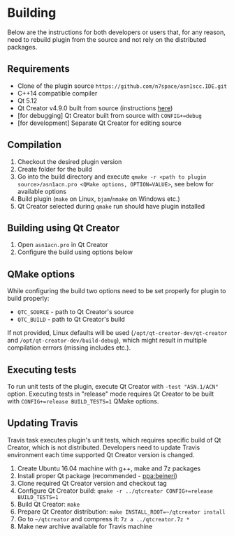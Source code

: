 # Building

Below are the instructions for both developers or users that, for any reason, need to rebuild plugin from the source and not rely on the distributed packages.

## Requirements
 * Clone of the plugin source `https://github.com/n7space/asn1scc.IDE.git`
 * C++14 compatible compiler
 * Qt 5.12
 * Qt Creator v4.9.0 built from source (instructions [here](https://doc-snapshots.qt.io/qtcreator-extending/getting-and-building.html))
 * [for debugging] Qt Creator built from source with `CONFIG+=debug`
 * [for development] Separate Qt Creator for editing source
 
## Compilation
 1. Checkout the desired plugin version
 2. Create folder for the build
 3. Go into the build directory and execute `qmake -r <path to plugin source>/asn1acn.pro <QMake options, OPTION=VALUE>`, see below for available options
 4. Build plugin (`make` on Linux, `bjam`/`nmake` on Windows etc.)
 5. Qt Creator selected during `qmake` run should have plugin installed

## Building using Qt Creator
 1. Open `asn1acn.pro` in Qt Creator
 2. Configure the build using options below
 
## QMake options
While configuring the build two options need to be set properly for plugin to build properly:
 * `QTC_SOURCE` - path to Qt Creator's source
 * `QTC_BUILD` - path to Qt Creator's build

If not provided, Linux defaults will be used (`/opt/qt-creator-dev/qt-creator` and `/opt/qt-creator-dev/build-debug`), which might result in multiple compilation errrors (missing includes etc.).
 
## Executing tests
To run unit tests of the plugin, execute Qt Creator with `-test "ASN.1/ACN"` option.
Executing tests in "release" mode requires Qt Creator to be built with `CONFIG+=release BUILD_TESTS=1` QMake options.

## Updating Travis
Travis task executes plugin's unit tests, which requires specific build of Qt Creator, which is not distributed.
Developers need to update Travis environment each time supported Qt Creator version is changed.
 1. Create Ubuntu 16.04 machine with g++, make and 7z packages
 2. Install proper Qt package (recommended - [ppa:beineri](https://launchpad.net/~beineri))
 3. Clone required Qt Creator version and checkout tag
 4. Configure Qt Creator build: `qmake -r ../qtcreator CONFIG+=release BUILD_TESTS=1`
 5. Build Qt Creator: `make`
 6. Prepare Qt Creator distribution: `make INSTALL_ROOT=~/qtcreator install`
 7. Go to `~/qtcreator` and compress it: `7z a ../qtcreator.7z *`
 8. Make new archive available for Travis machine
